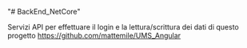 "# BackEnd_NetCore" 

Servizi API per effettuare il login e la lettura/scrittura dei dati di questo progetto https://github.com/mattemile/UMS_Angular
